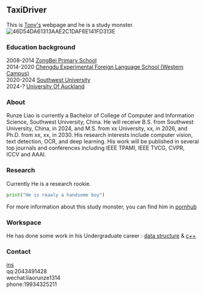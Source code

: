 ## TaxiDriver

This is [Tony's](https://github.com/tony8888lrz/tony8888lrz.github.io/edit/main/README.md) webpage and he is a study monster.
![46D54DA61313AAE2C1DAF6E141FD313E](https://user-images.githubusercontent.com/72693579/166874266-e1df8f0e-d73f-42e9-b0d9-5d50bc3e9046.png)

### Education background
2008-2014 [ZongBei Primary School](https://baike.baidu.com/item/%E6%A3%95%E5%8C%97%E5%B0%8F%E5%AD%A6/5468346?fr=aladdin)  
2014-2020 [Chengdu Experimental Foreign Language School (Western Campus)](http://www.cdswxq.com/)  
2020-2024 [Southwest University](http://www.swu.edu.cn/)  
2024-? [University Of Auckland](https://www.auckland.ac.nz/en.html)  

### About  
Runze Liao is currently a Bachelor of College of Computer and Information Science, Southwest University, China. He will receive B.S. from Southwest University, China, in 2024, and M.S. from xx University, xx, in 2026, and Ph.D. from xx, xx, in 2030. His research interests include computer vision, text detection, OCR, and deep learning. His work will be published in several top journals and conferences including IEEE TPAMI, IEEE TVCG, CVPR, ICCV and AAAI.
### Research

Currently He is a research rookie. 

```py
print("He is reaaly a handsome boy")
```

For more information about this study monster, you can find him in [pornhub](http://pornhub.com)

### Workspace

He has done some work in his Undergraduate career :  [data structure](https://github.com/tony8888lrz/data-structure) & [c++](https://github.com/tony8888lrz/SWU-c-plus-plus)

### Contact

[ins](https://www.instagram.com/ttoooonnny/)   
qq:2043491428  
wechat:liaorunze1314  
phone:19934325211  
